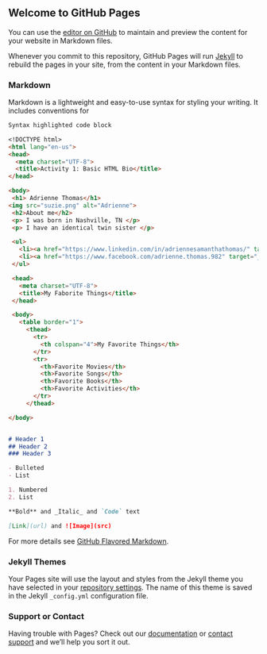 ## Welcome to GitHub Pages

You can use the [editor on GitHub](https://github.com/adesamthomas/adesamthomas.github.io/edit/master/index.md) to maintain and preview the content for your website in Markdown files.

Whenever you commit to this repository, GitHub Pages will run [Jekyll](https://jekyllrb.com/) to rebuild the pages in your site, from the content in your Markdown files.

### Markdown

Markdown is a lightweight and easy-to-use syntax for styling your writing. It includes conventions for

```markdown
Syntax highlighted code block

<!DOCTYPE html>
<html lang="en-us">
<head>
  <meta charset="UTF-8">
  <title>Activity 1: Basic HTML Bio</title>
</head>

<body>
 <h1> Adrienne Thomas</h1>
<img src="suzie.png" alt="Adrienne">
 <h2>About me</h2>
 <p> I was born in Nashville, TN </p>
 <p> I have an identical twin sister </p>

 <ul>
   <li><a href="https://www.linkedin.com/in/adriennesamanthathomas/" target="_blank">My Linked In Page</a></li>
   <li><a href="https://www.facebook.com/adrienne.thomas.982" target="_blank">My Facebook Page</a></li>
 </ul>

 <head>
   <meta charset="UTF-8">
   <title>My Faborite Things</title>
 </head>

 <body>
   <table border="1">
     <thead>
       <tr>
         <th colspan="4">My Favorite Things</th>
       </tr>
       <tr>
         <th>Favorite Movies</th>
         <th>Favorite Songs</th>
         <th>Favorite Books</th>
         <th>Favorite Activities</th>
       </tr>
     </thead>

</body>


# Header 1
## Header 2
### Header 3

- Bulleted
- List

1. Numbered
2. List

**Bold** and _Italic_ and `Code` text

[Link](url) and ![Image](src)
```

For more details see [GitHub Flavored Markdown](https://guides.github.com/features/mastering-markdown/).

### Jekyll Themes

Your Pages site will use the layout and styles from the Jekyll theme you have selected in your [repository settings](https://github.com/adesamthomas/adesamthomas.github.io/settings). The name of this theme is saved in the Jekyll `_config.yml` configuration file.

### Support or Contact

Having trouble with Pages? Check out our [documentation](https://help.github.com/categories/github-pages-basics/) or [contact support](https://github.com/contact) and we’ll help you sort it out.
